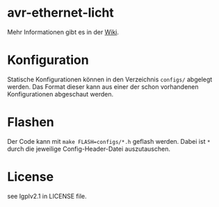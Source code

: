 # avr-ethernet-licht

Mehr Informationen gibt es in der [Wiki](https://chch.it/Fensterbogenbeleuchtung).

# Konfiguration
Statische Konfigurationen können in den Verzeichnis `configs/` abgelegt werden. Das Format dieser kann aus einer der schon vorhandenen Konfigurationen abgeschaut werden.

# Flashen
Der Code kann mit `make FLASH=configs/*.h` geflash werden. Dabei ist `*` durch die jeweilige Config-Header-Datei auszutauschen.

# License
see lgplv2.1 in LICENSE file.
